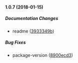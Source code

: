 #### 1.0.7 (2018-01-15)

##### Documentation Changes

*  readme ([3933349b](git+https://github.com/crobinson42/tool-box.git/commit/3933349bea0fffe9a687f41132cdf65b27271394))

##### Bug Fixes

*  package-version ([8900ecd3](git+https://github.com/crobinson42/tool-box.git/commit/8900ecd36d2c925054fb4ec5dbb506943d35e367))

